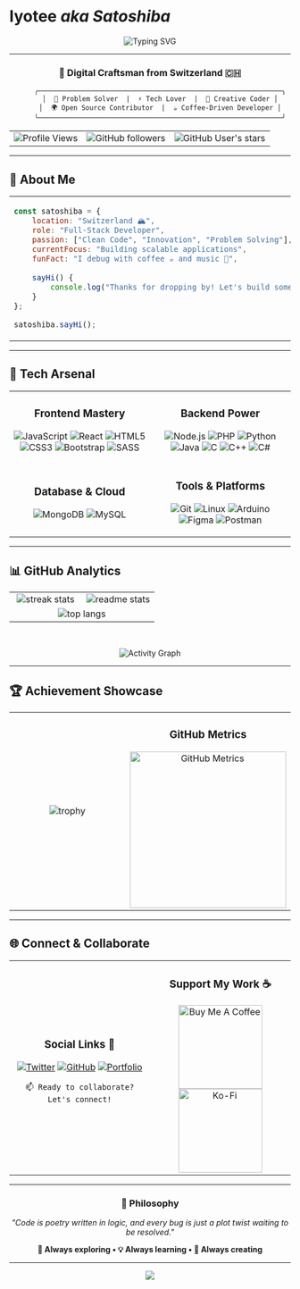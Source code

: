 #  **Iyotee** *aka* *Satoshiba* 

<div align="center">

![Typing SVG](https://readme-typing-svg.herokuapp.com/?color=00D9FF&size=35&center=true&vCenter=true&width=800&lines=Swiss+Developer+%7C+Creative+Coder;Full-Stack+Enthusiast;Open+Source+Contributor;Always+Learning+New+Tech!)

</div>

---

<div align="center">

### 🎯 **Digital Craftsman from Switzerland** 🇨🇭

```ascii
     ╭─────────────────────────────────────────────────────────────╮
     │  🧠 Problem Solver  |  ⚡ Tech Lover  |  🎨 Creative Coder │
     │  🌍 Open Source Contributor  |  ☕ Coffee-Driven Developer │
     ╰─────────────────────────────────────────────────────────────╯
```

<table>
<tr>
<td align="center">
<img src="https://komarev.com/ghpvc/?username=iyotee&label=Visitors&color=blueviolet&style=for-the-badge" alt="Profile Views"/>
</td>
<td align="center">
<img src="https://img.shields.io/github/followers/iyotee?label=Followers&style=for-the-badge&color=blue&logo=github" alt="GitHub followers"/>
</td>
<td align="center">
<img src="https://img.shields.io/github/stars/iyotee?label=Stars&style=for-the-badge&color=red&logo=github" alt="GitHub User's stars"/>
</td>
</tr>
</table>

</div>

---

## 🌟 **About Me**

<table>
<tr>
<td>

```javascript
const satoshiba = {
    location: "Switzerland 🏔️",
    role: "Full-Stack Developer",
    passion: ["Clean Code", "Innovation", "Problem Solving"],
    currentFocus: "Building scalable applications",
    funFact: "I debug with coffee ☕ and music 🎵",
    
    sayHi() {
        console.log("Thanks for dropping by! Let's build something amazing together 🚀");
    }
};

satoshiba.sayHi();
```
</td>
</tr>
</table>

---

## 💫 **Tech Arsenal**

<div align="center">

<table>
<tr>
<td width="50%" align="center">

### **Frontend Mastery** 
![JavaScript](https://img.shields.io/badge/JavaScript-F7DF1E?style=for-the-badge&logo=javascript&logoColor=black)
![React](https://img.shields.io/badge/React-20232A?style=for-the-badge&logo=react&logoColor=61DAFB)
![HTML5](https://img.shields.io/badge/HTML5-E34F26?style=for-the-badge&logo=html5&logoColor=white)
![CSS3](https://img.shields.io/badge/CSS3-1572B6?style=for-the-badge&logo=css3&logoColor=white)
![Bootstrap](https://img.shields.io/badge/Bootstrap-563D7C?style=for-the-badge&logo=bootstrap&logoColor=white)
![SASS](https://img.shields.io/badge/SASS-hotpink.svg?style=for-the-badge&logo=SASS&logoColor=white)

</td>
<td width="50%" align="center">

### **Backend Power**
![Node.js](https://img.shields.io/badge/Node.js-43853D?style=for-the-badge&logo=node.js&logoColor=white)
![PHP](https://img.shields.io/badge/PHP-777BB4?style=for-the-badge&logo=php&logoColor=white)
![Python](https://img.shields.io/badge/Python-3776AB?style=for-the-badge&logo=python&logoColor=white)
![Java](https://img.shields.io/badge/Java-ED8B00?style=for-the-badge&logo=openjdk&logoColor=white)
![C](https://img.shields.io/badge/C-00599C?style=for-the-badge&logo=c&logoColor=white)
![C++](https://img.shields.io/badge/C%2B%2B-00599C?style=for-the-badge&logo=c%2B%2B&logoColor=white)
![C#](https://img.shields.io/badge/C%23-239120?style=for-the-badge&logo=c-sharp&logoColor=white)

</td>
</tr>
<tr>
<td width="50%" align="center">

### **Database & Cloud**
![MongoDB](https://img.shields.io/badge/MongoDB-4EA94B?style=for-the-badge&logo=mongodb&logoColor=white)
![MySQL](https://img.shields.io/badge/MySQL-00000F?style=for-the-badge&logo=mysql&logoColor=white)

</td>
<td width="50%" align="center">

### **Tools & Platforms**
![Git](https://img.shields.io/badge/Git-F05032?style=for-the-badge&logo=git&logoColor=white)
![Linux](https://img.shields.io/badge/Linux-FCC624?style=for-the-badge&logo=linux&logoColor=black)
![Arduino](https://img.shields.io/badge/Arduino-00979D?style=for-the-badge&logo=Arduino&logoColor=white)
![Figma](https://img.shields.io/badge/Figma-F24E1E?style=for-the-badge&logo=figma&logoColor=white)
![Postman](https://img.shields.io/badge/Postman-FF6C37?style=for-the-badge&logo=postman&logoColor=white)

</td>
</tr>
</table>

</div>

---

## 📊 **GitHub Analytics**

<div align="center">

<table>
<tr>
<td width="50%" align="center">
<img src="https://github-readme-streak-stats-salesp07.vercel.app/?user=iyotee&count_private=true&theme=react&border_radius=10" alt="streak stats"/>
</td>
<td width="50%" align="center">
<img src="https://github-readme-stats-salesp07.vercel.app/api?username=iyotee&count_private=true&show_icons=true&theme=react&rank_icon=github&border_radius=10" alt="readme stats" />
</td>
</tr>
<tr>
<td colspan="2" align="center">
<img src="https://github-readme-stats-salesp07.vercel.app/api/top-langs/?username=iyotee&hide=HTML&langs_count=8&layout=compact&theme=react&border_radius=10&size_weight=0.5&count_weight=0.5&exclude_repo=github-readme-stats" alt="top langs" />
</td>
</tr>
</table>

<br/>

![Activity Graph](https://github-readme-activity-graph.vercel.app/graph?username=iyotee&custom_title=Iyotee's%20GitHub%20Activity%20Graph&bg_color=0D1117&color=7c3aed&line=7c3aed&point=7c3aed&area_color=FFFFFF&title_color=FFFFFF&area=true)

</div>

---

## 🏆 **Achievement Showcase**

<div align="center">

<table>
<tr>
<td width="70%" align="center">

![trophy](https://github-profile-trophy.vercel.app/?username=iyotee&theme=radical&no-frame=false&no-bg=false&margin-w=4&column=4&row=2)

</td>
<td width="30%" align="center">

### **GitHub Metrics**
<img src="https://metrics.lecoq.io/iyotee?template=classic&config.timezone=Europe%2FZurich" alt="GitHub Metrics" width="280"/>

</td>
</tr>
</table>

</div>

---

## 🌐 **Connect & Collaborate**

<div align="center">

<table>
<tr>
<td width="50%" align="center">

### **Social Links** 🔗
[![Twitter](https://img.shields.io/badge/Twitter-1DA1F2?style=for-the-badge&logo=twitter&logoColor=white)](https://twitter.com/deejaypeelozan)
[![GitHub](https://img.shields.io/badge/GitHub-100000?style=for-the-badge&logo=github&logoColor=white)](https://github.com/iyotee)
[![Portfolio](https://img.shields.io/badge/Portfolio-FF5722?style=for-the-badge&logo=todoist&logoColor=white)](https://github.com/iyotee?tab=repositories)

```
📫 Ready to collaborate? Let's connect!
```

</td>
<td width="50%" align="center">

### **Support My Work** ☕

<a href="https://www.buymeacoffee.com/Zcnxsnw3vW" target="_blank">
<img src="https://cdn.buymeacoffee.com/buttons/v2/default-red.png" alt="Buy Me A Coffee" width="150" >
</a>

<a href="https://ko-fi.com/satoshiba" target="_blank">
<img src="https://cdn.ko-fi.com/cdn/kofi3.png?v=3" alt="Ko-Fi" width="150">
</a>

</td>
</tr>
</table>

</div>

---

<div align="center">

### 💭 **Philosophy**

*"Code is poetry written in logic, and every bug is just a plot twist waiting to be resolved."*

**🚀 Always exploring • 💡 Always learning • 🌟 Always creating**

---

<img src="https://capsule-render.vercel.app/api?type=waving&color=gradient&height=100&section=footer&width=100%"/>

</div>
